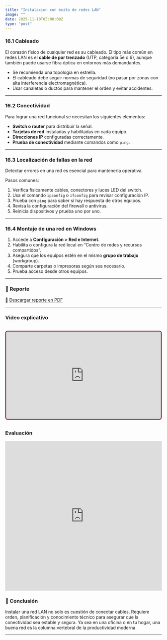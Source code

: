 ```yaml
---
title: "Instalacion con éxito de redes LAN"
image: ""
date: 2025-11-10T05:00:00Z
type: "post"
---
```


### 16.1 Cableado

El corazón físico de cualquier red es su cableado. El tipo más común en redes LAN es el **cable de par trenzado** (UTP, categoría 5e o 6), aunque también puede usarse fibra óptica en entornos más demandantes.

- Se recomienda una topología en estrella.
- El cableado debe seguir normas de seguridad (no pasar por zonas con alta interferencia electromagnética).
- Usar canaletas o ductos para mantener el orden y evitar accidentes.

---

### 16.2 Conectividad

Para lograr una red funcional se necesitan los siguientes elementos:

- **Switch o router** para distribuir la señal.
- **Tarjetas de red** instaladas y habilitadas en cada equipo.
- **Direcciones IP** configuradas correctamente.
- **Prueba de conectividad** mediante comandos como `ping`.

---

### 16.3 Localización de fallas en la red

Detectar errores en una red es esencial para mantenerla operativa.

Pasos comunes:
1. Verifica físicamente cables, conectores y luces LED del switch.
2. Usa el comando `ipconfig` o `ifconfig` para revisar configuración IP.
3. Prueba con `ping` para saber si hay respuesta de otros equipos.
4. Revisa la configuración del firewall o antivirus.
5. Reinicia dispositivos y prueba uno por uno.

---

### 16.4 Montaje de una red en Windows

1. Accede a **Configuración > Red e Internet**.
2. Habilita o configura la red local en “Centro de redes y recursos compartidos”.
3. Asegura que los equipos estén en el mismo **grupo de trabajo** (workgroup).
4. Comparte carpetas o impresoras según sea necesario.
5. Prueba acceso desde otros equipos.

---
### 📄 Reporte

📎 [Descargar reporte en PDF](./reportes/actualizar_equipo.pdf)

---

### Video explicativo
<div class="video-wrapper">
  <div class="video-container">
    <iframe
      src="https://www.youtube.com/embed/_amKugIhx74"
      frameborder="0"
      allow="accelerometer; autoplay; clipboard-write; encrypted-media; gyroscope; picture-in-picture"
      allowfullscreen
    ></iframe>
  </div>
</div>

<style>
  .video-wrapper {
    max-width: 800px;
    margin: 2rem auto;
    border: 3px solid #8e3b46; 
    border-radius: 0.5rem; 
    overflow: hidden;
    box-shadow: 0 1px 3px rgba(0,0,0,0.1); /* Sombra suave */
  }

  .video-container {
    position: relative;
    padding-bottom: 56.25%; /* Relación 16:9 */
    height: 0;
    overflow: hidden;
  }

  .video-container iframe {
    position: absolute;
    top: 0;
    left: 0;
    width: 100%;
    height: 100%;
  }
</style>


### Evaluación
<iframe width="640px" height="480px" src="https://forms.office.com/Pages/ResponsePage.aspx?id=gsNAcvN36kKVdjcJfbNi0FCkw5CfzlBNhis-3McxiZlUNEc4UFcxQzBGVE9OQjlXRThOVTUwTVFIOS4u&embed=true" frameborder="0" marginwidth="0" marginheight="0" style="border: none; max-width:100%; max-height:100vh" allowfullscreen webkitallowfullscreen mozallowfullscreen msallowfullscreen> </iframe>


### 🧾 Conclusión

Instalar una red LAN no solo es cuestión de conectar cables. Requiere orden, planificación y conocimiento técnico para asegurar que la conectividad sea estable y segura. Ya sea en una oficina o en tu hogar, una buena red es la columna vertebral de la productividad moderna.

---